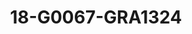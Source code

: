 ---
title: 18-G0067-GRA1324
image: 18-G0067-GRA1324.jpg
brand: graziana-valentini
layout: vestito
---